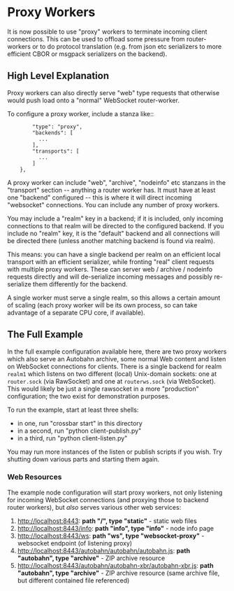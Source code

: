 # Proxy Workers

It is now possible to use "proxy" workers to terminate incoming client
connections. This can be used to offload some pressure from
router-workers or to do protocol translation (e.g. from json etc
serializers to more efficient CBOR or msgpack serializers on the
backend).

## High Level Explanation

Proxy workers can also directly serve "web" type requests that
otherwise would push load onto a "normal" WebSocket router-worker.

To configure a proxy worker, include a stanza like::

            "type": "proxy",
            "backends": [
              ...
            ],
            "transports": [
              ...
            ]
        },

A proxy worker can include "web", "archive", "nodeinfo" etc stanzans
in the "transport" section -- anything a router worker has. It must
have at least one "backend" configured -- this is where it will direct
incoming "websocket" connections. You can include any number of proxy
workers.

You may include a "realm" key in a backend; if it is included, only
incoming connections to that realm will be directed to the configured
backend. If you include no "realm" key, it is the "default" backend
and all connections will be directed there (unless another matching
backend is found via realm).

This means: you can have a single backend per realm on an efficient
local transport with an efficient serializer, while fronting "real"
client requests with multiple proxy workers. These can server web /
archive / nodeinfo requests directly and will de-serialize incoming
messages and possibly re-serialize them differently for the backend.

A single worker must serve a single realm, so this allows a certain
amount of scaling (each proxy worker will be its own process, so can
take advantage of a separate CPU core, if available).

## The Full Example

In the full example configuration available here, there are two proxy
workers which also serve an Autobahn archive, some normal Web content
and listen on WebSocket connections for clients. There is a single
backend for realm `realm1` which listens on two different (local)
Unix-domain sockets: one at `router.sock` (via RawSocket) and one at
`routerws.sock` (via WebSocket). This would likely be just a single
rawsocket in a more "production" configuration; the two exist for
demonstration purposes.

To run the example, start at least three shells:

 - in one, run "crossbar start" in this directory
 - in a second, run "python client-publish.py"
 - in a third, run "python client-listen.py"

You may run more instances of the listen or publish scripts if you
wish. Try shutting down various parts and starting them again.

### Web Resources

The example node configuration will start proxy workers, not only listening for incoming
WebSocket connections (and proxying those to backend router workers), but _also_ serves
various other web services:

1. [http://localhost:8443](http://localhost:8443): **path "/", type "static"** - static web files
1. [http://localhost:8443/info](http://localhost:8443/info): **path "info", type "info"** - node info page
1. [http://localhost:8443/ws](http://localhost:8443/ws): **path "ws", type "websocket-proxy"** - websocket endpoint (of listening proxy)
1. [http://localhost:8443/autobahn/autobahn/autobahn.js](http://localhost:8443/autobahn/autobahn/autobahn.js): **path "autobahn", type "archive"** - ZIP archive resource
1. [http://localhost:8443/autobahn/autobahn-xbr/autobahn-xbr.js](http://127.0.0.1:8443/autobahn/autobahn-xbr/autobahn-xbr.js): **path "autobahn", type "archive"** - ZIP archive resource (same archive file, but different contained file referenced)
